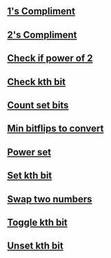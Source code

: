 

## [1's Compliment](https://github.com/arunkalher/DSA-Repo/tree/main/Play%20with%20Bits/1's%20complement) 

## [2's Compliment](https://github.com/arunkalher/DSA-Repo/tree/main/Play%20with%20Bits/2's%20complement) 

## [Check if power of 2](https://github.com/arunkalher/DSA-Repo/tree/main/Play%20with%20Bits/check%20if%20power%20of%202) 

## [Check kth bit](https://github.com/arunkalher/DSA-Repo/tree/main/Play%20with%20Bits/Check%20kth%20bit) 

## [Count set bits](https://github.com/arunkalher/DSA-Repo/tree/main/Play%20with%20Bits/count%20set%20bits)

## [Min bitflips to convert](https://github.com/arunkalher/DSA-Repo/tree/main/Play%20with%20Bits/min%20bitflips%20to%20convert%20number)

## [Power set](https://github.com/arunkalher/DSA-Repo/tree/main/Play%20with%20Bits/power%20set)

## [Set kth bit](https://github.com/arunkalher/DSA-Repo/tree/main/Play%20with%20Bits/set%20kth%20bit)

## [Swap two numbers](https://github.com/arunkalher/DSA-Repo/tree/main/Play%20with%20Bits/Swap%20two%20numbers) 

## [Toggle kth bit](https://github.com/arunkalher/DSA-Repo/tree/main/Play%20with%20Bits/toggle%20kth%20bit) 

## [Unset kth bit](https://github.com/arunkalher/DSA-Repo/tree/main/Play%20with%20Bits/Unset%20kth%20bit) 

 